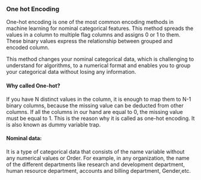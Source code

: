 ### One hot Encoding

One-hot encoding is one of the most common encoding methods in machine learning for nominal categorical features. This method spreads the values in a column to multiple flag columns and assigns 0 or 1 to them. These binary values express the relationship between grouped and encoded column.

This method changes your nominal categorical data, which is challenging to understand for algorithms, to a numerical format and enables you to group your categorical data without losing any information.

#### Why called One-hot?

If you have N distinct values in the column, it is enough to map them to N-1 binary columns, because the missing value can be deducted from other columns. If all the columns in our hand are equal to 0, the missing value must be equal to 1. This is the reason why it is called as one-hot encoding. It is also known as dummy variable trap.

#### Nominal data:

It is a type of categorical data that consists of the name variable without any numerical values or Order. For example, in any organization, the name of the different departments like research and development department, human resource department, accounts and billing department, Gender,etc.
